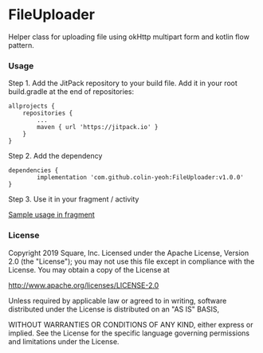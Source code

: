 # FileUploader
Helper class for uploading file using okHttp multipart form and kotlin flow pattern.


### Usage
Step 1. Add the JitPack repository to your build file. Add it in your root build.gradle at the end of repositories:

	allprojects {
		repositories {
			...
			maven { url 'https://jitpack.io' }
		}
	}

Step 2. Add the dependency

	dependencies {
	        implementation 'com.github.colin-yeoh:FileUploader:v1.0.0'
	}

Step 3. Use it in your fragment / activity

[Sample usage in fragment](https://github.com/colin-yeoh/FileUploader/blob/main/app/src/main/java/com/cyapp/fileuploader/FirstFragment.kt)

### License

Copyright 2019 Square, Inc.
Licensed under the Apache License, Version 2.0 (the "License");
you may not use this file except in compliance with the License.
You may obtain a copy of the License at
  
http://www.apache.org/licenses/LICENSE-2.0
    
Unless required by applicable law or agreed to in writing, software
distributed under the License is distributed on an "AS IS" BASIS, 

WITHOUT WARRANTIES OR CONDITIONS OF ANY KIND, either express or implied. 
See the License for the specific language governing permissions and 
limitations under the License.
